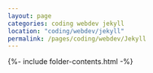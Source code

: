 ```yaml
---
layout: page
categories: coding webdev jekyll 
location: "coding/webdev/jekyll"
permalink: /pages/coding/webdev/Jekyll
---
```


{%- include folder-contents.html -%}

